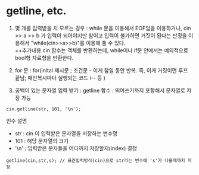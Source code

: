 # getline, etc.

1. 몇 개를 입력받을 지 모르는 경우 : while 문을 이용해서 EOF임을 이용하거나, cin >> a >> b 가 입력이 되어야지만 참이고 입력이 불가하면 거짓이 된다는 판정을 이용해서 "while(cin>>a>>b)"를 이용해 풀 수 있다.  
++추가내용 cin 함수는 객체를 반환하는데, while이나 if문 안에서는 예외적으로 bool형 자료형을 반환한다.

 

2. for 문 : for(inital 제시문 ; 조건문 - 이게 참일 동안 반복. 즉, 이게 거짓이면 루프 끝남; 매반복시마다 실행되는 코드 i-- 등 )

 

3. 공백이 있는 문자열 입력 받기 : getline 함수 : 띄어쓰기까지 포함해서 문자열로 저장 가능

``` 
cin.getline(str, 101, '\n');
```
인수 설명  
- str : cin 이 입력받은 문자열을 저장하는 변수명  
- 101 : 해당 문자열의 크기  
- '\n' : 입력받은 문자들을 어디까지 저장할지(index) 결정  
```
getline(cin,str,s); // 표준입력방식(cin)으로 str라는 변수에 's'가 나올때까지 저장 
```
